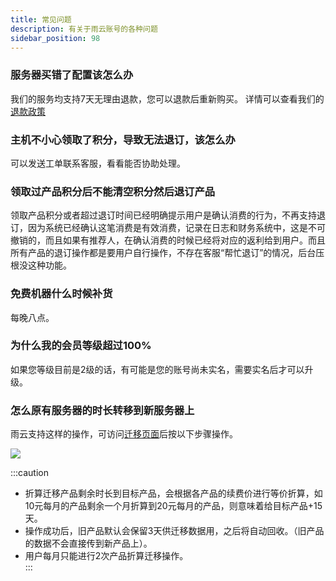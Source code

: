 ```yaml
---
title: 常见问题
description: 有关于雨云账号的各种问题
sidebar_position: 98
---
```


### 服务器买错了配置该怎么办
我们的服务均支持7天无理由退款，您可以退款后重新购买。
详情可以查看我们的[退款政策](/docs/account/expense/refund)

### 主机不小心领取了积分，导致无法退订，该怎么办
可以发送工单联系客服，看看能否协助处理。

### 领取过产品积分后不能清空积分然后退订产品
领取产品积分或者超过退订时间已经明确提示用户是确认消费的行为，不再支持退订，因为系统已经确认这笔消费是有效消费，记录在日志和财务系统中，这是不可撤销的，而且如果有推荐人，在确认消费的时候已经将对应的返利给到用户。而且所有产品的退订操作都是要用户自行操作，不存在客服“帮忙退订”的情况，后台压根没这种功能。

### 免费机器什么时候补货
每晚八点。

### 为什么我的会员等级超过100%
如果您等级目前是2级的话，有可能是您的账号尚未实名，需要实名后才可以升级。

### 怎么原有服务器的时长转移到新服务器上
雨云支持这样的操作，可访问[迁移页面](https://app.rainyun.com/expense/other)后按以下步骤操作。

![](https://cn-sy1.rains3.com/rainyun-assets/Pic/2023/12/img_1701851501_ae4e6c9544b126072901b6e0c0abb1ce)

:::caution
* 折算迁移产品剩余时长到目标产品，会根据各产品的续费价进行等价折算，如10元每月的产品剩余一个月折算到20元每月的产品，则意味着给目标产品+15天。<br/>
* 操作成功后，旧产品默认会保留3天供迁移数据用，之后将自动回收。（旧产品的数据不会直接传到新产品上）。<br/>
* 用户每月只能进行2次产品折算迁移操作。<br/>
  :::
